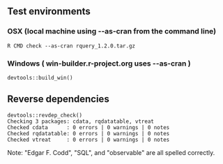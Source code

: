 

## Test environments

### OSX (local machine using --as-cran from the command line)

    R CMD check --as-cran rquery_1.2.0.tar.gz 

### Windows ( win-builder.r-project.org uses --as-cran )

    devtools::build_win()


## Reverse dependencies

    devtools::revdep_check()
    Checking 3 packages: cdata, rqdatatable, vtreat
    Checked cdata      : 0 errors | 0 warnings | 0 notes
    Checked rqdatatable: 0 errors | 0 warnings | 0 notes
    Checked vtreat     : 0 errors | 0 warnings | 0 notes
    

Note: "Edgar F. Codd", "SQL", and "observable" are all spelled correctly.
